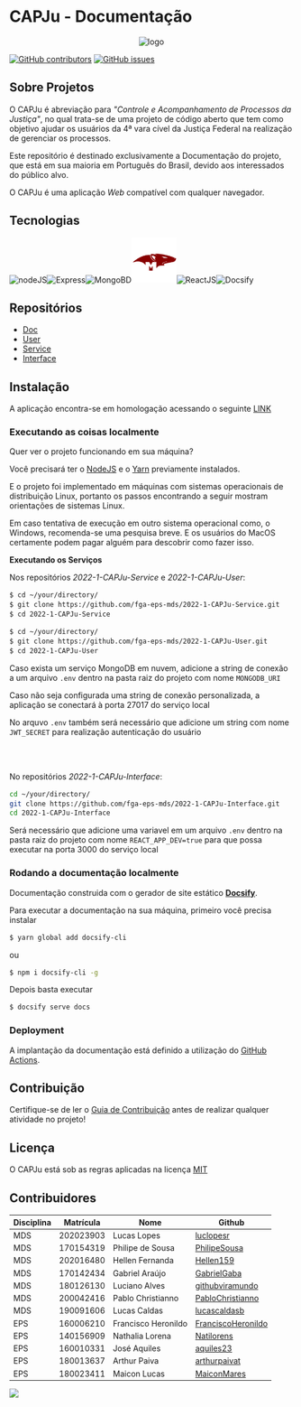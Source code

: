 # CAPJu - Documentação

<div align="center">
  <img src="https://i.imgur.com/0KsqIUe.png" alt="logo">
</div>

[![GitHub contributors](https://img.shields.io/badge/all%20contributors-12-orange?style=flat-square)](https://github.com/fga-eps-mds/2022-1-CAPJu-Doc/graphs/contributors) [![GitHub issues](https://img.shields.io/github/issues/fga-eps-mds/2022-1-CAPJu-Doc?style=flat-square)](https://github.com/fga-eps-mds/2022-1-CAPJu-Doc/issues)

## Sobre Projetos

O CAPJu é abreviação para _"Controle e Acompanhamento de Processos da Justiça"_, no qual trata-se de uma projeto de código aberto que tem como objetivo ajudar os usuários da 4ª vara cível da Justiça Federal na realização de gerenciar os processos.

Este repositório é destinado exclusivamente a Documentação do projeto, que está em sua maioria em Português do Brasil, devido aos interessados do público alvo.

O CAPJu é uma aplicação _Web_ compatível com qualquer navegador.

## Tecnologias

<img src="https://download.logo.wine/logo/Node.js/Node.js-Logo.wine.png" alt="nodeJS" height="80" width="auto"/><img src="https://external-content.duckduckgo.com/iu/?u=https%3A%2F%2Fmiro.medium.com%2Fmax%2F5000%2F1*M1XoId5pZaVJiIDAMDTDiw.png&f=1&nofb=1" alt="Express" height="50" width="100"/><img src="https://logos-download.com/wp-content/uploads/2016/09/MongoDB_logo_Mongo_DB.png" alt="MongoBD" height="50" width="100"/><img src="https://raw.githubusercontent.com/github/explore/80688e429a7d4ef2fca1e82350fe8e3517d3494d/topics/mongoose/mongoose.png" alt="Mogoose" height="80" width="auto"/><img src="https://external-content.duckduckgo.com/iu/?u=http%3A%2F%2Flogos-download.com%2Fwp-content%2Fuploads%2F2016%2F09%2FReact_logo_logotype_emblem.png&f=1&nofb=1" alt="ReactJS" height="60" width="auto"/><img src="https://avatars.githubusercontent.com/u/40133106?s=200&v=4" alt="Docsify" height="60" width="auto"/>

## Repositórios

- [Doc](https://github.com/fga-eps-mds/2022-1-CAPJu-Doc)
- [User](https://github.com/fga-eps-mds/2022-1-CAPJu-User)
- [Service](https://github.com/fga-eps-mds/2022-1-CAPJu-Service)
- [Interface](https://github.com/fga-eps-mds/2022-1-CAPJu-Interface)

## Instalação

A aplicação encontra-se em homologação acessando o seguinte [LINK](https://capju.vercel.app/)

### Executando as coisas localmente

Quer ver o projeto funcionando em sua máquina?

Você precisará ter o [NodeJS](https://nodejs.org/en/) e o [Yarn](https://yarnpkg.com/) previamente instalados.

E o projeto foi implementado em máquinas com sistemas operacionais de distribuição Linux, portanto os passos encontrando a seguir mostram orientações de sistemas Linux.

Em caso tentativa de execução em outro sistema operacional como, o Windows, recomenda-se uma pesquisa breve. E os usuários do MacOS certamente podem pagar alguém para descobrir como fazer isso.

**Executando os Serviços**

Nos repositórios _2022-1-CAPJu-Service_ e _2022-1-CAPJu-User_:

```bash
$ cd ~/your/directory/
$ git clone https://github.com/fga-eps-mds/2022-1-CAPJu-Service.git
$ cd 2022-1-CAPJu-Service
```

```bash
$ cd ~/your/directory/
$ git clone https://github.com/fga-eps-mds/2022-1-CAPJu-User.git
$ cd 2022-1-CAPJu-User
```

Caso exista um serviço MongoDB em nuvem, adicione a string de conexão a um arquivo `.env` dentro na pasta raiz do projeto com nome `MONGODB_URI`

Caso não seja configurada uma string de conexão personalizada, a aplicação se conectará à porta 27017 do serviço local

No arquvo `.env` também será necessário que adicione um string com nome `JWT_SECRET` para realização autenticação do usuário

<br>
<br>

No repositórios _2022-1-CAPJu-Interface_:

```bash
cd ~/your/directory/
git clone https://github.com/fga-eps-mds/2022-1-CAPJu-Interface.git
cd 2022-1-CAPJu-Interface
```

Será necessário que adicione uma variavel em um arquivo `.env` dentro na pasta raiz do projeto com nome `REACT_APP_DEV=true` para que possa executar na porta 3000 do serviço local

### Rodando a documentação localmente

Documentação construida com o gerador de site estático [**Docsify**](https://docsify.js.org/#/).

Para executar a documentação na sua máquina, primeiro você precisa instalar

```bash
$ yarn global add docsify-cli
```

ou

```bash
$ npm i docsify-cli -g
```

Depois basta executar

```bash
$ docsify serve docs
```

### Deployment

A implantação da documentação está definido a utilização do [GitHub Actions](https://github.com/fga-eps-mds/2022-1-CAPJu-Doc/actions).

## Contribuição

Certifique-se de ler o [Guia de Contribuição](https://github.com/fga-eps-mds/2022-1-CAPJu-Doc/blob/main/.github/CONTRIBUTING.md) antes de realizar qualquer atividade no projeto!

## Licença

O CAPJu está sob as regras aplicadas na licença [MIT](https://github.com/fga-eps-mds/2022-1-CAPJu-Doc/blob/main/LICENSE)

## Contribuidores

| Disciplina | Matrícula | Nome                | Github                                                      |
| ---------- | --------- | ------------------- | ----------------------------------------------------------- |
| MDS        | 202023903 | Lucas Lopes         | [luclopesr](https://github.com/luclopesr)                   |
| MDS        | 170154319 | Philipe de Sousa    | [PhilipeSousa](https://github.com/PhilipeSousa)             |
| MDS        | 202016480 | Hellen Fernanda     | [Hellen159](https://github.com/Hellen159)                   |
| MDS        | 170142434 | Gabriel Araújo      | [GabrielGaba](https://github.com/GabrielGaba)               |
| MDS        | 180126130 | Luciano Alves       | [githubviramundo](https://github.com/githubviramundo)       |
| MDS        | 200042416 | Pablo Christianno   | [PabloChristianno](https://github.com/PabloChristianno)     |
| MDS        | 190091606 | Lucas Caldas        | [lucascaldasb](https://github.com/lucascaldasb)             |
| EPS        | 160006210 | Francisco Heronildo | [FranciscoHeronildo](https://github.com/FranciscoHeronildo) |
| EPS        | 140156909 | Nathalia Lorena     | [Natilorens](https://github.com/Natilorens)                 |
| EPS        | 160010331 | José Aquiles        | [aquiles23](https://github.com/aquiles23)                   |
| EPS        | 180013637 | Arthur Paiva        | [arthurpaivat](https://github.com/ArthurPaivaT)             |
| EPS        | 180023411 | Maicon Lucas        | [MaiconMares](https://github.com/MaiconMares)               |

<a href="https://github.com/fga-eps-mds/2022-1-CAPJu-Doc/graphs/contributors">
  <img src="https://contrib.rocks/image?repo=fga-eps-mds/2022-1-CAPJu-Interface" />
</a>

